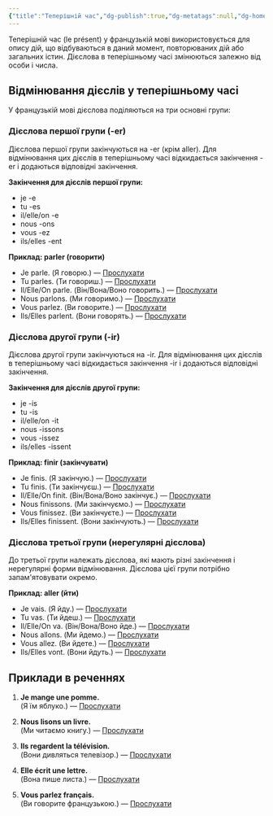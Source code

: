 ```yaml
---
{"title":"Теперішній час","dg-publish":true,"dg-metatags":null,"dg-home":null,"permalink":"/teperishnij-chas/","dgPassFrontmatter":true,"noteIcon":""}
---
```



Теперішній час (le présent) у французькій мові використовується для опису дій, що відбуваються в даний момент, повторюваних дій або загальних істин. Дієслова в теперішньому часі змінюються залежно від особи і числа.

## Відмінювання дієслів у теперішньому часі

У французькій мові дієслова поділяються на три основні групи:

### Дієслова першої групи (-er)

Дієслова першої групи закінчуються на -er (крім aller). Для відмінювання цих дієслів в теперішньому часі відкидається закінчення -er і додаються відповідні закінчення.

**Закінчення для дієслів першої групи:**
- je -e
- tu -es
- il/elle/on -e
- nous -ons
- vous -ez
- ils/elles -ent

**Приклад: parler (говорити)**

- Je parle. (Я говорю.) — [Прослухати](https://www.google.com/search?q=je+parle+pronunciation)
- Tu parles. (Ти говориш.) — [Прослухати](https://www.google.com/search?q=tu+parles+pronunciation)
- Il/Elle/On parle. (Він/Вона/Воно говорить.) — [Прослухати](https://www.google.com/search?q=il+parle+pronunciation)
- Nous parlons. (Ми говоримо.) — [Прослухати](https://www.google.com/search?q=nous+parlons+pronunciation)
- Vous parlez. (Ви говорите.) — [Прослухати](https://www.google.com/search?q=vous+parlez+pronunciation)
- Ils/Elles parlent. (Вони говорять.) — [Прослухати](https://www.google.com/search?q=ils+parlent+pronunciation)

### Дієслова другої групи (-ir)

Дієслова другої групи закінчуються на -ir. Для відмінювання цих дієслів в теперішньому часі відкидається закінчення -ir і додаються відповідні закінчення.

**Закінчення для дієслів другої групи:**
- je -is
- tu -is
- il/elle/on -it
- nous -issons
- vous -issez
- ils/elles -issent

**Приклад: finir (закінчувати)**

- Je finis. (Я закінчую.) — [Прослухати](https://www.google.com/search?q=je+finis+pronunciation)
- Tu finis. (Ти закінчуєш.) — [Прослухати](https://www.google.com/search?q=tu+finis+pronunciation)
- Il/Elle/On finit. (Він/Вона/Воно закінчує.) — [Прослухати](https://www.google.com/search?q=il+finit+pronunciation)
- Nous finissons. (Ми закінчуємо.) — [Прослухати](https://www.google.com/search?q=nous+finissons+pronunciation)
- Vous finissez. (Ви закінчуєте.) — [Прослухати](https://www.google.com/search?q=vous+finissez+pronunciation)
- Ils/Elles finissent. (Вони закінчують.) — [Прослухати](https://www.google.com/search?q=ils+finissent+pronunciation)

### Дієслова третьої групи (нерегулярні дієслова)

До третьої групи належать дієслова, які мають різні закінчення і нерегулярні форми відмінювання. Дієслова цієї групи потрібно запам'ятовувати окремо.

**Приклад: aller (йти)**

- Je vais. (Я йду.) — [Прослухати](https://www.google.com/search?q=je+vais+pronunciation)
- Tu vas. (Ти йдеш.) — [Прослухати](https://www.google.com/search?q=tu+vas+pronunciation)
- Il/Elle/On va. (Він/Вона/Воно йде.) — [Прослухати](https://www.google.com/search?q=il+va+pronunciation)
- Nous allons. (Ми йдемо.) — [Прослухати](https://www.google.com/search?q=nous+allons+pronunciation)
- Vous allez. (Ви йдете.) — [Прослухати](https://www.google.com/search?q=vous+allez+pronunciation)
- Ils/Elles vont. (Вони йдуть.) — [Прослухати](https://www.google.com/search?q=ils+vont+pronunciation)

## Приклади в реченнях

1. **Je mange une pomme.**  
   (Я їм яблуко.) — [Прослухати](https://www.google.com/search?q=Je+mange+une+pomme+pronunciation)

2. **Nous lisons un livre.**  
   (Ми читаємо книгу.) — [Прослухати](https://www.google.com/search?q=Nous+lisons+un+livre+pronunciation)

3. **Ils regardent la télévision.**  
   (Вони дивляться телевізор.) — [Прослухати](https://www.google.com/search?q=Ils+regardent+la+télévision+pronunciation)

4. **Elle écrit une lettre.**  
   (Вона пише листа.) — [Прослухати](https://www.google.com/search?q=Elle+écrit+une+lettre+pronunciation)

5. **Vous parlez français.**  
   (Ви говорите французькою.) — [Прослухати](https://www.google.com/search?q=Vous+parlez+français+pronunciation)